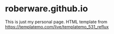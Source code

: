 # roberware.github.io
This is just my personal page.
HTML template from https://templatemo.com/live/templatemo_531_reflux
